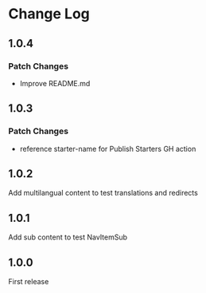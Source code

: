 # Change Log

## 1.0.4

### Patch Changes

- Improve README.md

## 1.0.3

### Patch Changes

- reference starter-name for Publish Starters GH action

## 1.0.2

Add multilangual content to test translations and redirects

## 1.0.1

Add sub content to test NavItemSub

## 1.0.0

First release
